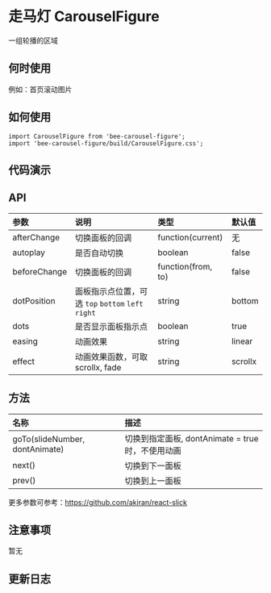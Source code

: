 # 走马灯 CarouselFigure

一组轮播的区域

## 何时使用
例如：首页滚动图片

## 如何使用

```
import CarouselFigure from 'bee-carousel-figure';
import 'bee-carousel-figure/build/CarouselFigure.css';

```

## 代码演示

## API

|参数|说明|类型|默认值|
|:--|:---|:--|:---|
|afterChange |切换面板的回调|function(current)|无|
|autoplay |是否自动切换|boolean|false|
|beforeChange |切换面板的回调|function(from, to)|false|
|dotPosition |面板指示点位置，可选 `top` `bottom` `left` `right`|string|bottom|
|dots |是否显示面板指示点|boolean|true|
|easing |动画效果|string|linear|
|effect |动画效果函数，可取 scrollx, fade|string|scrollx|

## 方法

|名称|描述|
|:--|:---|
|goTo(slideNumber, dontAnimate) |切换到指定面板, dontAnimate = true 时，不使用动画|
|next() |切换到下一面板|
|prev() |切换到上一面板|

更多参数可参考：https://github.com/akiran/react-slick

## 注意事项

暂无

## 更新日志

